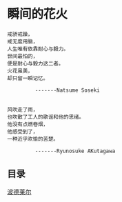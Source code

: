 # 瞬间的花火 

    戒骄戒躁，
    戒无度用脑，
    人生唯有依靠耐心与毅力。
    世间最怕的，
    便是耐心与毅力这二者。
    火花虽美，
    却只留一瞬记忆。
    
             -------Natsume Soseki 
             
    
    风吹走了雨，
    也吹散了工人的歌谣和他的思绪。
    他没有点燃卷烟，
    他感受到了，
    一种近乎欢愉的苦楚。

             -------Ryunosuke AKutagawa
             
             
## 目录

   <a href="波德莱尔.md">波德莱尔
    
